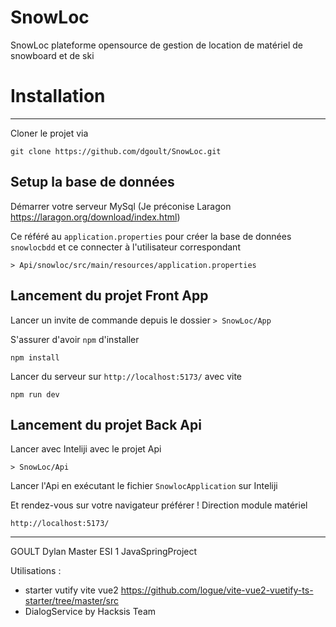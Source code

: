 # SnowLoc
SnowLoc plateforme opensource de gestion de location de matériel de snowboard et de ski

# Installation
***
Cloner le projet via
```
git clone https://github.com/dgoult/SnowLoc.git
```
## Setup la base de données

Démarrer votre serveur MySql (Je préconise Laragon https://laragon.org/download/index.html)

Ce référé au ``application.properties`` pour créer la base de données ``snowlocbdd`` et ce connecter à l'utilisateur correspondant
```
> Api/snowloc/src/main/resources/application.properties
```

## Lancement du projet Front App

Lancer un invite de commande depuis le dossier ``> SnowLoc/App``

S'assurer d'avoir ``npm`` d'installer
```
npm install
```

Lancer du serveur sur ``http://localhost:5173/`` avec vite

```
npm run dev
```
## Lancement du projet Back Api

Lancer avec Inteliji avec le projet Api

```
> SnowLoc/Api
```

Lancer l'Api en exécutant le fichier ``SnowlocApplication`` sur Inteliji

Et rendez-vous sur votre navigateur préférer ! Direction module matériel

```
http://localhost:5173/
```
***
GOULT Dylan Master ESI 1 JavaSpringProject


Utilisations :
- starter vutify vite vue2 https://github.com/logue/vite-vue2-vuetify-ts-starter/tree/master/src
- DialogService by Hacksis Team
